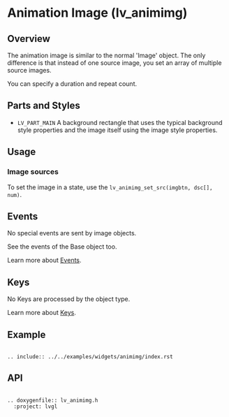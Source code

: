 # Animation Image (lv_animimg)

## Overview

The animation image is similar to the normal 'Image' object. The only difference is that instead of one source image, you set an array of multiple source images.

You can specify a duration and repeat count.


## Parts and Styles
- `LV_PART_MAIN` A background rectangle that uses the typical background style properties and the image itself using the image style properties.


## Usage

### Image sources
To set the image in a state, use the `lv_animimg_set_src(imgbtn, dsc[], num)`.


## Events
No special events are sent by image objects.

See the events of the Base object too.

Learn more about [Events](/overview/event).


## Keys
No Keys are processed by the object type.

Learn more about [Keys](/overview/indev).


## Example

```eval_rst

.. include:: ../../examples/widgets/animimg/index.rst

```

## API

```eval_rst

.. doxygenfile:: lv_animimg.h
  :project: lvgl

```
